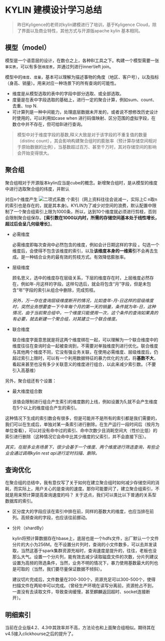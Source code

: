 # KYLIN 建模设计学习总结

> 昨日Kyligence的老师对kylin建模进行了培训，基于Kyligence Cloud，除了界面以及商业特性，其他方式与开源版apache kylin 基本相同。



## 模型（model）

​		模型是一个语意层的设计，在数仓之上，各种BI工具之下。构建一个模型需要一张`事实表`，可以有多张`维度表`，并通过列进行inner\left join。

​		模型中的`维度`、`度量`，基本可以理解为描述事物的角度（地区、客户号），以及指标（身高、销量）。用来对应一种场景下的所有查询的可能性。

- 维度是从模型选取的表中的字段中部分选取、或全部选取。
- 度量是在表中字段选取的基础上，进行一定的聚合计算，例如sum、count、去重、top N.
- 可计算列是一种中间能力，处理底层数据未开发的，或者说不想修改历史设计时使用的，可以利用如case when 进行码值映射、区分范围的虚拟字段，在数仓中并不存在，但可给BI进行查询。

> 模型中对于维度字段的基数,释义大致是对于该字段的不重复值的数量（distinc count），其会影响构建聚合组时的膨胀率（预计算存储空间相对于原始数据的比例），当基数超过百万、甚至千万时，其对存储空间的影响会开始变得很大。



## 聚合组

​		聚合组相对于开源版本kylin应当是cube的概念。新增聚合组时，是从模型的维度中进行选取聚合组的纬度，并默认

对应n个维度产生 ![二项式系数](https://bkimg.cdn.bcebos.com/formula/744048970e6a04484c11342ebf40fc79.svg) 个索引（网上资料往往会说减一，实际上C n取n的索引也是存在的，就是其本身)。KYLIN为了减少对空间的浪费，默认配置中限制了一个聚合组索引上限为1000条，所以，达到10个维度就必须进行剪枝，否则会限制聚合组保存。【**索引数在1000以内时，所需的存储空间基本处于线性增长，超过后会呈几何级增长**】。

- 必需维度

  必需维度即每次查询中必然包含的维度，例如会计日期这样的字段 。勾选一个维度后，会使得不包含该维度的索引，以及**该维度本身的一维索引**不会再去生成。是一种结合业务的最有效的剪枝方式。有效降低膨胀率。

- 层级维度

  顾名思义，选中的维度存在层级关系，下层的维度存在时，上层维度必然存在，例如年-月这样的字段。这样勾选后，就会将包含“月”字段，但是未包含“年”字段的索引从组合中删除，完成剪枝。

  *另外，万一存在查询层级维度断开的情况，比如查年-月-日这样的层级维度时，突然业务想要查一下今年每个月的第一天的销量，条件就为年-日，这种情况，由于当前聚合组中，一个维度只能使用一次，这个条件的查询如果真的有必要，就去新建一个聚合组，对其建立一个联合维度。*

- 联合维度

  联合维度字面意思就是将这两个维度绑在一起，可以理解为一个联合维度中的维度往往在查询时会一起被查询到，不需要对单独维度列进行优化。联合维度与其他两个维度不同，它没有强业务关联，在使用必需维度、层级维度后，仍超过索引上限时，可以有一个利用数据特征的暴力优化的方式，将**基数不大**，看起来甚至也没有多少关联意义的维度进行组合，以此来减少索引数。（不要引入高基维）

  

另外，聚合组还有个设置：

- 最大维度组合数

  该值会限制进行组合产生索引的维度数的上线，例如设置为5,就不会产生维度在5个以上的维度组合产生的索引。

这种情况下生成的索引数会有很多，但是可能并不是所有的索引都是我们需要的，我们可以在生成后，单独对某一条索引进行删除。在生产运行一段时间后（按月为单位查看），可以对没有命中过的索引、命中次数少且消耗空间大（性价比低）的索引进行删除（这种情况它会命中比其少维度的父索引，并不会直接下压）。

*其实，在挺多业务场景下，很少会基于一个维度、两个维度进行筛选查询，有些企业会通过调用kylin rest api进行定时扫描、删除。*



## 查询优化

​		在聚合组的总结中，我有意仅写了关于如何在建立聚合组时如何减少存储空间的消耗，而实际上，用户关心的是查询的速度。那你可能要问了，建立聚合组索引，不就是用来预计算提高查询速度的吗？ 关于这点，我们可以类比以下普通的关系型数据库的索引。

- 区分度大的字段应该在索引中排在前，同样的基数大的维度，也应当排在前列。高频查询的字段，也应该往前挪动。

- 分片（shardBy）

  kylin将预计算数据存在hbase上，底层也是一个hdfs文件，出厂默认一个文件分片的大小为256M。在不设置分片列时，查询的小文件数多，可以去并发读取，当然这基于spark集群资源充裕时，查询速度是提升的，往往，老板也没那么大气。设置一个分片列，能有效去减少读取磁盘文件的次数，分片列建议设置为高频的筛选条件，当然，业务不明的情况下，暴力使用基数最大的列也是可取的（当然，我们要尽量保证数据不倾斜）。

  建议切片完成后，文件数量在200-300个，资源充足可以300-500个，使得扫描文件在两轮中可以完成。（曾经生产环境在读写分离前，资源抢占不到，一直没有去读取文件，导致查询缓慢，甚至麒麟返回超时、socket连接断开）。



## 明细索引

​		当前在企业版4.2、4.3中其效率并不高，方法论也和上面聚合组相似。期待其在v4.5接入clickhourse之后的提升了。

